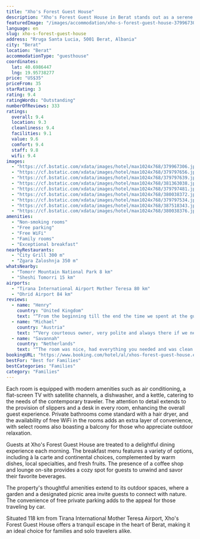```yaml
---
title: "Xho's Forest Guest House"
description: "Xho's Forest Guest House in Berat stands out as a serene retreat for travelers seeking both comfort and convenience."
featuredImage: "/images/accommodation/xho-s-forest-guest-house-379967306.jpg"
language: en
slug: xho-s-forest-guest-house
address: "Rruga Santa Lucia, 5001 Berat, Albania"
city: "Berat"
location: "Berat"
accommodationType: "guesthouse"
coordinates:
  lat: 40.6986447
  lng: 19.95738277
price: "US$35"
priceFrom: 35
starRating: 3
rating: 9.4
ratingWords: "Outstanding"
numberOfReviews: 333
ratings:
  overall: 9.4
  location: 9.3
  cleanliness: 9.4
  facilities: 9.1
  value: 9.6
  comfort: 9.4
  staff: 9.8
  wifi: 9.4
images:
  - "https://cf.bstatic.com/xdata/images/hotel/max1024x768/379967306.jpg?k=3608b9c94b3ff11624cb7265f88aba630708723216fb2b6afb6db0e78312155d&o=&hp=1"
  - "https://cf.bstatic.com/xdata/images/hotel/max1024x768/379797656.jpg?k=8ed447bfbcdc6615e6913e06cef13cbe4ddabaa1529069c0e0307517ca1638c1&o=&hp=1"
  - "https://cf.bstatic.com/xdata/images/hotel/max1024x768/379797639.jpg?k=186687db55feb599f15097dfc60388ab20dbd7456bd90dfad7595bc67fa6e113&o=&hp=1"
  - "https://cf.bstatic.com/xdata/images/hotel/max1024x768/381363038.jpg?k=e72a76aa87165325a00ff2bec2fa3401e02aadec7c4951ab65cd70a1999c9051&o=&hp=1"
  - "https://cf.bstatic.com/xdata/images/hotel/max1024x768/379797481.jpg?k=b71927d76803b36979404a91947176555981c9b29e10d485e99992f06faef6e7&o=&hp=1"
  - "https://cf.bstatic.com/xdata/images/hotel/max1024x768/380038372.jpg?k=8130a01fc4271bea191c8aa931fdfd575b58757c6e3f787d8e7f0d193feb21ef&o=&hp=1"
  - "https://cf.bstatic.com/xdata/images/hotel/max1024x768/379797534.jpg?k=16f373336f0d480b197269cb85dfa826223d12fde2e4d23bd7363b0b78866cb3&o=&hp=1"
  - "https://cf.bstatic.com/xdata/images/hotel/max1024x768/387518343.jpg?k=de7d29259f2cc5283b1f2cfdcb4917089285f63b2ccf8d49c51860191295dee7&o=&hp=1"
  - "https://cf.bstatic.com/xdata/images/hotel/max1024x768/380038376.jpg?k=7cdde65c373a60a3b2ecb758ab81d01e67daca984446d8d7991bc8ad4f201954&o=&hp=1"
amenities:
  - "Non-smoking rooms"
  - "Free parking"
  - "Free WiFi"
  - "Family rooms"
  - "Exceptional breakfast"
nearbyRestaurants:
  - "City Grill 300 m"
  - "Zgara Zaloshnja 350 m"
whatsNearby:
  - "Tomorr Mountain National Park 8 km"
  - "Sheshi Tomorri 15 km"
airports:
  - "Tirana International Airport Mother Teresa 80 km"
  - "Ohrid Airport 84 km"
reviews:
  - name: "Henry"
    country: "United Kingdom"
    text: "“From the beginning till the end the time we spent at the guest house was absolutely amazing. The owners were so kind and friendly, always ready to help you with all they could. Everything was beyond expectation and no words can truly describe how...”"
  - name: "Michael"
    country: "Austria"
    text: "“Very courteous owner, very polite and always there if we needed help. Breakfast was a lot and very delicious. Not far from town center (10min walk). Rooms clean and spaceous.”"
  - name: "Savannah"
    country: "Netherlands"
    text: "“The room was nice, had everything you needed and was clean. Good variety in the breakfast. It is a bit located from the main sightseeings, but we liked the walk.”"
bookingURL: "https://www.booking.com/hotel/al/xhos-forest-guest-house.en-gb.html?aid=8035640"
bestFor: "Best for Families"
bestCategories: "Families"
category: "Families"
---
```


Each room is equipped with modern amenities such as air conditioning, a flat-screen TV with satellite channels, a dishwasher, and a kettle, catering to the needs of the contemporary traveler. The attention to detail extends to the provision of slippers and a desk in every room, enhancing the overall guest experience. Private bathrooms come standard with a hair dryer, and the availability of free WiFi in the rooms adds an extra layer of convenience, with select rooms also boasting a balcony for those who appreciate outdoor relaxation.

Guests at Xho's Forest Guest House are treated to a delightful dining experience each morning. The breakfast menu features a variety of options, including à la carte and continental choices, complemented by warm dishes, local specialties, and fresh fruits. The presence of a coffee shop and lounge on-site provides a cozy spot for guests to unwind and savor their favorite beverages.

The property's thoughtful amenities extend to its outdoor spaces, where a garden and a designated picnic area invite guests to connect with nature. The convenience of free private parking adds to the appeal for those traveling by car.

Situated 118 km from Tirana International Mother Teresa Airport, Xho's Forest Guest House offers a tranquil escape in the heart of Berat, making it an ideal choice for families and solo travelers alike.